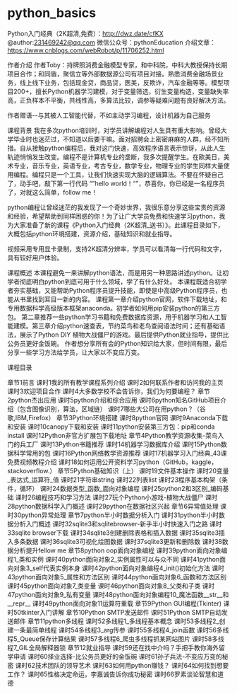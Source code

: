 # python_basics
Python入门经典（2K超清,免费）：http://dwz.date/cfKX
@author:231469242@qq.com
微信公众号：pythonEducation
介绍文章：https://www.cnblogs.com/webRobot/p/11706252.html

作者介绍
作者Toby：持牌照消费金融模型专家，和中科院，中科大教授保持长期项目合作；和同盾，聚信立等外部数据源公司有项目对接。熟悉消费金融场景业务，线上线下业务，包括现金贷，商品贷，医美，反欺诈，汽车金融等等。模型项目200+，擅长Python机器学习建模，对于变量筛选，衍生变量构造，变量缺失率高，正负样本不平衡，共线性高，多算法比较，调参等疑难问题有良好解决方法。

作者赠语--与其被人工智能代替，不如主动学习编程，设计机器为自己服务

 

课程背景
我在多次python培训时，对学员讲解编程对人生具有重大影响。曾经大学毕业时也迷茫过，不知道以后要干嘛。面对招聘会上密密麻麻的人群，经不知所措。自从接触python编程后，我对这门快速，高效程序语言表示惊讶，从此人生轨迹悄悄发生改变。编程不是计算机专业的垄断，我多次提醒学生。在欧美日，美术专业，音乐专业，英语专业，考古专业，数学专业，物理专业的学生同样大量使用编程。编程只是一个工具，让我们快速实现大脑的逻辑算法。不要在怀疑自己了，动手吧，敲下第一行代码 “”hello world！“”，恭喜你，你已经是一名程序员了，对就这么简单，follow me！

python编程让曾经迷茫的我发现了一个奇妙世界，我很乐意分享这些宝贵的资源和经验，希望帮助到同样困惑的你！为了让广大学员免费和快速学习python，我为大家准备了新的课程《Python入门经典（2K超清_送书）》。此课程目录如下，大概包括python环境搭建，资源介绍，基础知识和就业指导。

视频采用专用显卡录制，支持2K超清分辨率，学员可以看清每一行代码和文字，具有较好用户体验。

 

课程概述
本课程避免一来讲解python语法，而是用另一种思路讲述python。让初学者彻底明白python到底可用于什么领域，学了有什么好处。
本课程既适合初学者夯实基础，又能帮助Python程序员提升技能，即使是中高级Python程序员，也能从书里找到耳目一新的内容。
课程第一章介绍python官网，软件下载地址，和专用数据科学高级版本框架anaconda。初学者如何用pip安装python的第三方包。
第二章推荐一些python学习书籍和免费数据库资源，用于机器学习和人工智能建模。第三章介绍python速查表，节约菜鸟和老鸟查阅语法时间；还有基础语法，展示了Python DIY 植物大战僵尸的游戏。最后提供Python就业指导，提供比公务员更好金饭碗。
作者想分享所有会的Python知识给大家，但时间有限，最后分享一些学习方法给学员，让大家以不变应万变。

 

课程目录

章节1前言
课时1我的所有教学课程系列介绍
课时2如何联系作者和访问我的主页
课时3欢迎项目合作
课时4大多数学校不会告诉你，我们为何要编程？
章节2python杰出应用
课时5python介绍和综合应用
课时6python知名GitHub项目介绍（包含图像识别，算法，区域链）
课时7哪些大公司在用python？（谷歌,IBM,Firefox）
章节3Python环境搭建
课时8python官网
课时9Anaconda下载和安装
课时10canopy下载和安装
课时11python安装第三方包：pip和conda install
课时12Python非官方扩展包下载地址
章节4Python教学资源收集-菜鸟入门的兵工厂
课时13Python书籍推荐
课时14机器学习数据库介绍
课时15Python数据科学常用的包
课时16Python网络教学资源推荐
课时17机器学习入门经典_43课免费视频教程介绍
课时18如何运用公开资料学习python（GitHub，kaggle，stackoverflow.）
章节5Python基础知识（上）
课时19文件基本操作
课时20变量_表达式_运算符_值
课时21字符串string
课时22列表list
课时23程序基本构架（条件，循环）
课时24数据类型_函数_面向对象编程
课时25python2和3区别_编码基础
课时26编程技巧和学习方法
课时27玩个Python小游戏-植物大战僵尸
课时28python数据科学入门概述
课时29python在数据社区兴起
章节6异常值处理
课时30python异常处理
章节7python半小时数据分析入门
课时31python半小时数据分析入门概述
课时32sqlite3和sqlitebrowser-新手半小时快速入门之路
课时33sqlite browser下载
课时34sqlite3创建删除表格和插入数据
课时35sqlite3插入多条数据
课时36sqlite3可视化绘图数据
课时37sqlite3更新和删除数
课时38数据分析提升fellow me
章节8python oop面向对象编程
课时39python面向对象编程1_类和实例
课时40python面向对象2_实例属性可以与众不同
课时41python面向对象3_self代表实例本身
课时42python面向对象编程4_init()初始化方法
课时43python面向对象5_属性和方法区别
课时44python面向对象6_函数和方法区别
课时45python面向对象7_类变量
课时46python面向对象8_父类和子类
课时47python面向对象9_私有变量
课时48python面向对象编程10_魔法函数__str__和__repr__
课时49python面向对象11运算符重载
章节9Python GUI编程(Tkinter)
课时50tkinter入门讲解
章节10Python SMTP发送邮件
课时51Python SMTP自动发送邮件
章节11python多线程
课时52多线程1_多线程基本概念
课时53多线程2_创建一条最简单线程
课时54多线程3_arg传参
课时55多线程4_join函数
课时56多线程5_Queue保存计算结果
课时57多线程6_爬虫多线程抓某网站图片
课时58多线程7_GIL全局解释器锁
章节12就业指导
课时59还在找中介吗？手把手教你海外留学申请
课时60择业选择-比公务员更好的金饭碗
课时61孙子兵法-不变应万变的秘密
课时62技术团队的领导艺术
课时63如何用python赚钱？
课时64如何找到想要工作？
课时65性格决定命运，李嘉诚告诉你成功秘密
课时66罗素谈论智慧和道德

 
